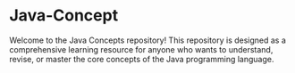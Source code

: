 # Java-Concept
Welcome to the Java Concepts repository! This repository is designed as a comprehensive learning resource for anyone who wants to understand, revise, or master the core concepts of the Java programming language. 
